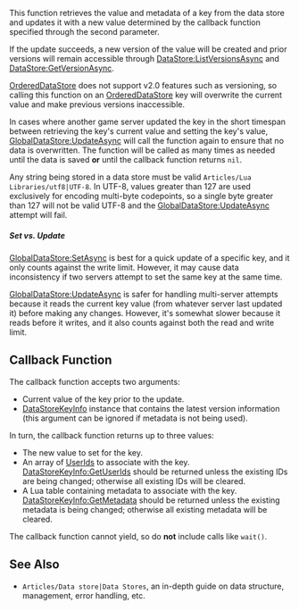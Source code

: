 This function retrieves the value and metadata of a key from the data store and updates it with a new value determined by the callback function specified through the second parameter.

If the update succeeds, a new version of the value will be created and prior versions will remain accessible through [DataStore:ListVersionsAsync](https://developer.roblox.com/en-us/api-reference/function/DataStore/ListVersionsAsync) and [DataStore:GetVersionAsync](https://developer.roblox.com/en-us/api-reference/function/DataStore/GetVersionAsync).

[OrderedDataStore](https://developer.roblox.com/en-us/api-reference/class/OrderedDataStore) does not support v2.0 features such as versioning, so calling this function on an [OrderedDataStore](https://developer.roblox.com/en-us/api-reference/class/OrderedDataStore) key will overwrite the current value and make previous versions inaccessible.

In cases where another game server updated the key in the short timespan between retrieving the key's current value and setting the key's value, [GlobalDataStore:UpdateAsync](https://developer.roblox.com/en-us/api-reference/function/GlobalDataStore/UpdateAsync) will call the function again to ensure that no data is overwritten. The function will be called as many times as needed until the data is saved **or** until the callback function returns `nil`.

Any string being stored in a data store must be valid `Articles/Lua Libraries/utf8|UTF-8`. In UTF-8, values greater than 127 are used exclusively for encoding multi-byte codepoints, so a single byte greater than 127 will not be valid UTF-8 and the [GlobalDataStore:UpdateAsync](https://developer.roblox.com/en-us/api-reference/function/GlobalDataStore/UpdateAsync) attempt will fail.

##### Set vs. Update

[GlobalDataStore:SetAsync](https://developer.roblox.com/en-us/api-reference/function/GlobalDataStore/SetAsync) is best for a quick update of a specific key, and it only counts against the write limit. However, it may cause data inconsistency if two servers attempt to set the same key at the same time.

[GlobalDataStore:UpdateAsync](https://developer.roblox.com/en-us/api-reference/function/GlobalDataStore/UpdateAsync) is safer for handling multi-server attempts because it reads the current key value (from whatever server last updated it) before making any changes. However, it's somewhat slower because it reads before it writes, and it also counts against both the read and write limit.

Callback Function
-----------------

The callback function accepts two arguments:

*   Current value of the key prior to the update.
*   [DataStoreKeyInfo](https://developer.roblox.com/en-us/api-reference/class/DataStoreKeyInfo) instance that contains the latest version information (this argument can be ignored if metadata is not being used).

In turn, the callback function returns up to three values:

*   The new value to set for the key.
*   An array of [UserIds](https://developer.roblox.com/en-us/api-reference/property/Player/UserId) to associate with the key. [DataStoreKeyInfo:GetUserIds](https://developer.roblox.com/en-us/api-reference/function/DataStoreKeyInfo/GetUserIds) should be returned unless the existing IDs are being changed; otherwise all existing IDs will be cleared.
*   A Lua table containing metadata to associate with the key. [DataStoreKeyInfo:GetMetadata](https://developer.roblox.com/en-us/api-reference/function/DataStoreKeyInfo/GetMetadata) should be returned unless the existing metadata is being changed; otherwise all existing metadata will be cleared.

The callback function cannot yield, so do **not** include calls like `wait()`.

See Also
--------

*   `Articles/Data store|Data Stores`, an in-depth guide on data structure, management, error handling, etc.